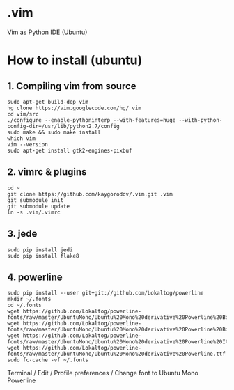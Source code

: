 .vim
====

Vim as Python IDE (Ubuntu)


# How to install (ubuntu)

## 1. Compiling vim from source

    sudo apt-get build-dep vim
    hg clone https://vim.googlecode.com/hg/ vim
    cd vim/src
    ./configure --enable-pythoninterp --with-features=huge --with-python-config-dir=/usr/lib/python2.7/config
    sudo make && sudo make install
    which vim
    vim --version
    sudo apt-get install gtk2-engines-pixbuf

## 2. vimrc & plugins

    cd ~
    git clone https://github.com/kaygorodov/.vim.git .vim
    git submodule init
    git submodule update  
    ln -s .vim/.vimrc

## 3. jede

    sudo pip install jedi
    sudo pip install flake8

## 4. powerline 

    sudo pip install --user git+git://github.com/Lokaltog/powerline
    mkdir ~/.fonts
    cd ~/.fonts
    wget https://github.com/Lokaltog/powerline-fonts/raw/master/UbuntuMono/Ubuntu%20Mono%20derivative%20Powerline%20Bold%20Italic.ttf
    wget https://github.com/Lokaltog/powerline-fonts/raw/master/UbuntuMono/Ubuntu%20Mono%20derivative%20Powerline%20Bold.ttf
    wget https://github.com/Lokaltog/powerline-fonts/raw/master/UbuntuMono/Ubuntu%20Mono%20derivative%20Powerline%20Italic.ttf
    wget https://github.com/Lokaltog/powerline-fonts/raw/master/UbuntuMono/Ubuntu%20Mono%20derivative%20Powerline.ttf
    sudo fc-cache -vf ~/.fonts

Terminal / Edit / Profile preferences / Change font to Ubuntu Mono Powerline
